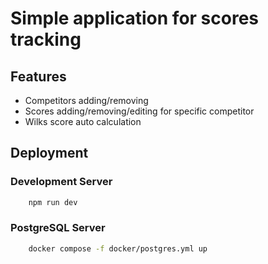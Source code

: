 # Simple application for scores tracking
## Features
* Competitors adding/removing
* Scores adding/removing/editing for specific competitor
* Wilks score auto calculation

## Deployment
### Development Server
```bash
    npm run dev
```
### PostgreSQL Server
```bash
    docker compose -f docker/postgres.yml up
```